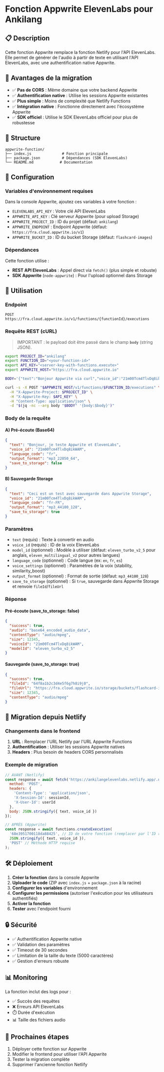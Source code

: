 # Fonction Appwrite ElevenLabs pour Ankilang

## 📋 Description

Cette fonction Appwrite remplace la fonction Netlify pour l'API ElevenLabs. Elle permet de générer de l'audio à partir de texte en utilisant l'API ElevenLabs, avec une authentification native Appwrite.

## 🚀 Avantages de la migration

- ✅ **Pas de CORS** : Même domaine que votre backend Appwrite
- ✅ **Authentification native** : Utilise les sessions Appwrite existantes
- ✅ **Plus simple** : Moins de complexité que Netlify Functions
- ✅ **Intégration native** : Fonctionne directement avec l'écosystème Appwrite
- ✅ **SDK officiel** : Utilise le SDK ElevenLabs officiel pour plus de robustesse

## 📁 Structure

```
appwrite-function/
├── index.js              # Fonction principale
├── package.json          # Dépendances (SDK ElevenLabs)
└── README.md            # Documentation
```

## 🔧 Configuration

### Variables d'environnement requises

Dans la console Appwrite, ajoutez ces variables à votre fonction :

- `ELEVENLABS_API_KEY` : Votre clé API ElevenLabs
- `APPWRITE_API_KEY` : Clé serveur Appwrite (pour upload Storage)
- `APPWRITE_PROJECT_ID` : ID du projet (défaut: `ankilang`)
- `APPWRITE_ENDPOINT` : Endpoint Appwrite (défaut: `https://fra.cloud.appwrite.io/v1`)
- `APPWRITE_BUCKET_ID` : ID du bucket Storage (défaut: `flashcard-images`)

### Dépendances

Cette fonction utilise :
- **REST API ElevenLabs** : Appel direct via `fetch()` (plus simple et robuste)
- **SDK Appwrite** (`node-appwrite`) : Pour l'upload optionnel dans Storage

## 📡 Utilisation

### Endpoint

```
POST https://fra.cloud.appwrite.io/v1/functions/{functionId}/executions
```

### Requête REST (cURL)
> IMPORTANT : le payload doit être passé dans le champ **`body`** (string JSON).
```bash
export PROJECT_ID="ankilang"
export FUNCTION_ID="<your-function-id>"
export API_KEY="<server-key-with-functions.execute>"
export APPWRITE_HOST="https://fra.cloud.appwrite.io"

BODY='{"text":"Bonjour Appwrite via curl","voice_id":"21m00Tcm4TlvDq8ikWAM"}'

curl -s -X POST "$APPWRITE_HOST/v1/functions/$FUNCTION_ID/executions" \
  -H "X-Appwrite-Project: $PROJECT_ID" \
  -H "X-Appwrite-Key: $API_KEY" \
  -H "Content-Type: application/json" \
  -d "$(jq -nc --arg body "$BODY" '{body:$body}')"
```

### Body de la requête

#### A) Pré-écoute (Base64)
```json
{
  "text": "Bonjour, je teste Appwrite et ElevenLabs",
  "voice_id": "21m00Tcm4TlvDq8ikWAM",
  "language_code": "fr",
  "output_format": "mp3_22050_64",
  "save_to_storage": false
}
```

#### B) Sauvegarde Storage
```json
{
  "text": "Ceci est un test avec sauvegarde dans Appwrite Storage",
  "voice_id": "21m00Tcm4TlvDq8ikWAM",
  "language_code": "fr-FR",
  "output_format": "mp3_44100_128",
  "save_to_storage": true
}
```

### Paramètres

- `text` (requis) : Texte à convertir en audio
- `voice_id` (requis) : ID de la voix ElevenLabs
- `model_id` (optionnel) : Modèle à utiliser (défaut: `eleven_turbo_v2_5` pour anglais, `eleven_multilingual_v2` pour autres langues)
- `language_code` (optionnel) : Code langue (ex: `en`, `fr`, `es`)
- `voice_settings` (optionnel) : Paramètres de la voix (stability, similarity_boost)
- `output_format` (optionnel) : Format de sortie (défaut: `mp3_44100_128`)
- `save_to_storage` (optionnel) : Si `true`, sauvegarde dans Appwrite Storage et renvoie `fileId`/`fileUrl`

### Réponse

#### Pré-écoute (save_to_storage: false)
```json
{
  "success": true,
  "audio": "base64_encoded_audio_data",
  "contentType": "audio/mpeg",
  "size": 12345,
  "voiceId": "21m00Tcm4TlvDq8ikWAM",
  "modelId": "eleven_turbo_v2_5"
}
```

#### Sauvegarde (save_to_storage: true)
```json
{
  "success": true,
  "fileId": "64f8a1b2c3d4e5f6g7h8i9j0",
  "fileUrl": "https://fra.cloud.appwrite.io/storage/buckets/flashcard-images/files/64f8a1b2c3d4e5f6g7h8i9j0/view?project=ankilang",
  "size": 12345,
  "contentType": "audio/mpeg"
}
```

## 🔄 Migration depuis Netlify

### Changements dans le frontend

1. **URL** : Remplacer l'URL Netlify par l'URL Appwrite Functions
2. **Authentification** : Utiliser les sessions Appwrite natives
3. **Headers** : Plus besoin de headers CORS personnalisés

### Exemple de migration

```javascript
// AVANT (Netlify)
const response = await fetch('https://ankilangelevenlabs.netlify.app/.netlify/functions/elevenlabs', {
  method: 'POST',
  headers: {
    'Content-Type': 'application/json',
    'X-Session-Id': sessionId,
    'X-User-Id': userId
  },
  body: JSON.stringify({ text, voice_id })
});

// APRÈS (Appwrite)
const response = await functions.createExecution(
  '68e3951700118da88425', // ID de votre fonction (remplacer par l'ID réel)
  JSON.stringify({ text, voice_id }),
  'POST' // Méthode HTTP requise
);
```

## 🛠️ Déploiement

1. **Créer la fonction** dans la console Appwrite
2. **Uploader le code** (ZIP avec `index.js` + `package.json` à la racine)
3. **Configurer les variables** d'environnement
4. **Configurer les permissions** (autoriser l'exécution pour les utilisateurs authentifiés)
5. **Activer la fonction**
6. **Tester** avec l'endpoint fourni

## 🔒 Sécurité

- ✅ Authentification Appwrite native
- ✅ Validation des paramètres
- ✅ Timeout de 30 secondes
- ✅ Limitation de la taille du texte (5000 caractères)
- ✅ Gestion d'erreurs robuste

## 📊 Monitoring

La fonction inclut des logs pour :
- ✅ Succès des requêtes
- ❌ Erreurs API ElevenLabs
- ⏱️ Durée d'exécution
- 📊 Taille des fichiers audio

## 🎯 Prochaines étapes

1. Déployer cette fonction sur Appwrite
2. Modifier le frontend pour utiliser l'API Appwrite
3. Tester la migration complète
4. Supprimer l'ancienne fonction Netlify
